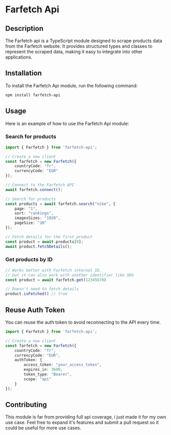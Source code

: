 # Farfetch Api

## Description

The Farfetch api is a TypeScript module designed to scrape products data from the Farfetch website. It provides structured types and classes to represent the scraped data, making it easy to integrate into other applications.

## Installation

To install the Farfetch Api module, run the following command:

```bash
npm install farfetch-api
```

## Usage

Here is an example of how to use the Farfetch Api module:

### Search for products

```ts
import { Farfetch } from 'farfetch-api';

// Create a new client
const farfetch = new Farfetch({
    countryCode: "fr",
    currencyCode: "EUR"
});

// Connect to the Farfetch API
await farfetch.connect();

// Search for products
const products = await farfetch.search("nike", {
    page: "1",
    sort: "rankings",
    imagesSizes: "1920",
    pageSize: "10"
});

// Fetch details for the first product
const product = await products[0];
await product.fetchDetails();
```
### Get products by ID
```ts
// Works better with Farfetch internal ID,
// but it can also work with another identifier like SKU
const product = await farfetch.get(12345678)

// Doesn't need to fetch details
product.isFetched() // true
```

## Reuse Auth Token

You can reuse the auth token to avoid reconnecting to the API every time.

```ts
import { Farfetch } from 'farfetch-api';

// Create a new client
const farfetch = new Farfetch({
    countryCode: "fr",
    currencyCode: "EUR",
    authToken: {
        access_token: "your_access_token",
        expires_in: 3600,
        token_type: "Bearer",
        scope: "api"
    }
});
```

## Contributing

This module is far from providing full api coverage, i just made it for my own use case. Feel free to expand it's features and submit a pull request so it could be useful for more use cases.